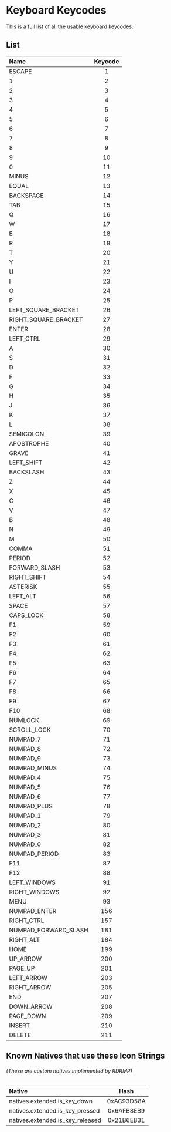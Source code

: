 # Keyboard Keycodes

This is a full list of all the usable keyboard keycodes.

## List
| Name | Keycode |
| :---------------------------- | :------: |
| ESCAPE | 1 |
| 1 | 2 |
| 2 | 3 |
| 3 | 4 |
| 4 | 5 |
| 5 | 6 |
| 6 | 7 |
| 7 | 8 |
| 8 | 9 |
| 9 | 10 |
| 0 | 11 |
| MINUS | 12 |
| EQUAL | 13 |
| BACKSPACE | 14 |
| TAB | 15 |
| Q | 16 |
| W | 17 |
| E | 18 |
| R | 19 |
| T | 20 |
| Y | 21 |
| U | 22 |
| I | 23 |
| O | 24 |
| P | 25 |
| LEFT_SQUARE_BRACKET | 26 |
| RIGHT_SQUARE_BRACKET | 27 |
| ENTER | 28 |
| LEFT_CTRL | 29 |
| A | 30 |
| S | 31 |
| D | 32 |
| F | 33 |
| G | 34 |
| H | 35 |
| J | 36 |
| K | 37 |
| L | 38 |
| SEMICOLON | 39 |
| APOSTROPHE | 40 |
| GRAVE | 41 |
| LEFT_SHIFT | 42 |
| BACKSLASH | 43 |
| Z | 44 |
| X | 45 |
| C | 46 |
| V | 47 |
| B | 48 |
| N | 49 |
| M | 50 |
| COMMA | 51 |
| PERIOD | 52 |
| FORWARD_SLASH | 53 |
| RIGHT_SHIFT | 54 |
| ASTERISK | 55 |
| LEFT_ALT | 56 |
| SPACE | 57 |
| CAPS_LOCK | 58 |
| F1 | 59 |
| F2 | 60 |
| F3 | 61 |
| F4 | 62 |
| F5 | 63 |
| F6 | 64 |
| F7 | 65 |
| F8 | 66 |
| F9 | 67 |
| F10 | 68 |
| NUMLOCK | 69 |
| SCROLL_LOCK | 70 |
| NUMPAD_7 | 71 |
| NUMPAD_8 | 72 |
| NUMPAD_9 | 73 |
| NUMPAD_MINUS | 74 |
| NUMPAD_4 | 75 |
| NUMPAD_5 | 76 |
| NUMPAD_6 | 77 |
| NUMPAD_PLUS | 78 |
| NUMPAD_1 | 79 |
| NUMPAD_2 | 80 |
| NUMPAD_3 | 81 |
| NUMPAD_0 | 82 |
| NUMPAD_PERIOD | 83 |
| F11 | 87 |
| F12 | 88 |
| LEFT_WINDOWS | 91 |
| RIGHT_WINDOWS | 92 |
| MENU | 93 |
| NUMPAD_ENTER | 156 |
| RIGHT_CTRL | 157 |
| NUMPAD_FORWARD_SLASH | 181 |
| RIGHT_ALT | 184 |
| HOME | 199 |
| UP_ARROW | 200 |
| PAGE_UP | 201 |
| LEFT_ARROW | 203 |
| RIGHT_ARROW | 205 |
| END | 207 |
| DOWN_ARROW | 208 |
| PAGE_DOWN | 209 |
| INSERT | 210 |
| DELETE | 211 |

## Known Natives that use these Icon Strings
###### (These are custom natives implemented by RDRMP)

| Native | Hash |
| :------------ | :------------: |
| natives.extended.is_key_down | 0xAC93D58A |
| natives.extended.is_key_pressed | 0x6AFB8EB9 |
| natives.extended.is_key_released | 0x21B6EB31 |